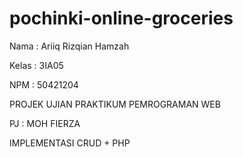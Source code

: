 # pochinki-online-groceries

Nama  : Ariiq Rizqian Hamzah

Kelas : 3IA05

NPM   : 50421204

PROJEK UJIAN PRAKTIKUM PEMROGRAMAN WEB

PJ : MOH FIERZA

IMPLEMENTASI CRUD + PHP 
